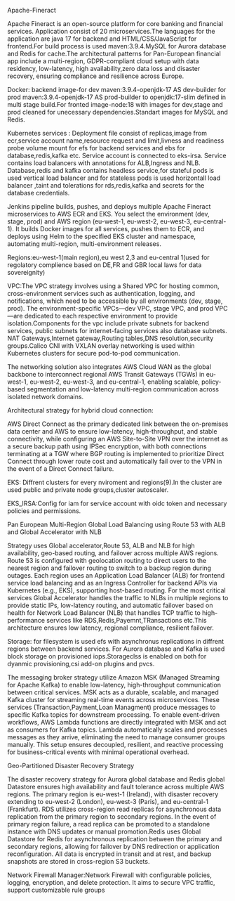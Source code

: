  Apache-Fineract

Apache Fineract is an open-source platform for core banking and financial services. Application consist of 20 microservices.The languages for the application are java 17 for backend and HTML/CSS/JavaScript for frontend.For build process is used maven:3.9.4.MySQL for Aurora database and Redis for cache.The architectural patterns for Pan-European financial app include a multi-region, GDPR-compliant cloud setup with data residency, low-latency, high availability,zero data loss and disaster recovery, ensuring compliance and resilience across Europe.

Docker: backend image-for dev maven:3.9.4-openjdk-17 AS dev-builder for prod maven:3.9.4-openjdk-17 AS prod-builder to openjdk:17-slim defined in multi stage build.For fronted image-node:18 with images for dev,stage and prod cleaned for unecessary dependencies.Standart images for MySQL and Redis.


Kubernetes services :  Deployment file consist of replicas,image from ecr,service account name,resource request and limit,livness and readiness probe volume mount for efs for backend services and ebs for database,redis,kafka etc. Service account is connected to eks-irsa. Service contains load balancers with annotations for ALB,Ingress and NLB. Database,redis and kafka contains headless service,for stateful pods is used vertical load balancer and for stateless pods is used horizontall load balancer ,taint and tolerations for rds,redis,kafka and secrets for the database credentials.

Jenkins pipeline builds, pushes, and deploys multiple Apache Fineract  microservices to AWS ECR and EKS. You select the environment (dev, stage, prod) and AWS region (eu-west-1, eu-west-2, eu-west-3, eu-central-1). It builds Docker images for all services, pushes them to ECR, and deploys using Helm to the specified EKS cluster and namespace, automating multi-region, multi-environment releases.


Regions:eu-west-1(main region),eu west 2,3 and eu-central 1(used for regolatory complience based on DE,FR and GBR local laws for data sovereignity)

VPC:The VPC strategy involves using a Shared VPC for hosting common, cross-environment services such as authentication, logging, and notifications, which need to be accessible by all environments (dev, stage, prod). The environment-specific VPCs—dev VPC, stage VPC, and prod VPC—are dedicated to each respective environment to provide isolation.Components for the vpc include
private subnets for backend services, public subnets for internet-facing services also database subnets. NAT Gateways,Internet gateway,Routing tables,DNS resolution,security groups.Calico CNI with VXLAN overlay networking is used within Kubernetes clusters for secure pod-to-pod communication.

The networking solution also integrates AWS Cloud WAN as the global backbone to interconnect regional AWS Transit Gateways (TGWs) in eu-west-1, eu-west-2, eu-west-3, and eu-central-1, enabling scalable, policy-based segmentation and low-latency multi-region communication across isolated network domains.  

Architectural strategy for hybrid cloud connection:

AWS Direct Connect as the primary dedicated link between the on-premises data center and AWS to ensure low-latency, high-throughput, and stable connectivity, while configuring an AWS Site-to-Site VPN over the internet as a secure backup path using IPSec encryption, with both connections terminating at a TGW where BGP routing is implemented to prioritize Direct Connect through lower route cost and automatically fail over to the VPN in the event of a Direct Connect failure.

EKS: Diffrent clusters for every nviroment and regions(9).In the cluster are used public and private node groups,cluster autoscaler.

EKS_IRSA:Config for iam for service account with oidc token and necessary policies and permissions.

Pan European Multi-Region Global Load Balancing using Route 53 with ALB and Global Accelerator with NLB

Strategy uses  Global accelerator,Route 53, ALB and NLB for high availability, geo-based routing, and failover across multiple AWS regions. Route 53 is configured with geolocation routing to direct users to the nearest region and failover routing to switch to a backup region during outages. Each region uses an Application Load Balancer (ALB) for frontend service load balancing and as an Ingress Controller for backend APIs via Kubernetes (e.g., EKS), supporting host-based routing. For the most critical services Global Accelerator handles the traffic to NLBs in multiple regions to provide static IPs, low-latency routing, and automatic failover based on health  for Network Load Balancer (NLB)  that handles TCP traffic to high-performance services like RDS,Redis,Payemnt,TRansactions etc.This architecture ensures low latency, regional compliance, resilient failover.

Storage: for filesystem is used efs with asynchronus replications in diffrent regions  between backend services. For Aurora database and Kafka is used block storage on provisioned iops.Storageclss is enabled on both for dyanmic provisioning,csi add-on plugins and pvcs.

The messaging broker strategy utilize Amazon MSK (Managed Streaming for Apache Kafka) to enable low-latency, high-throughput communication between critical services. MSK acts as a durable, scalable, and managed Kafka cluster for streaming real-time events across microservices. These services (Transaction,Payment,Loan Managment) produce messages to specific Kafka topics for downstream processing.
To enable event-driven workflows, AWS Lambda functions are directly integrated with MSK and act as consumers for Kafka topics. Lambda automatically scales and processes messages as they arrive, eliminating the need to manage consumer groups manually. This setup ensures decoupled, resilient, and reactive processing for business-critical events with minimal operational overhead.

Geo-Partitioned Disaster Recovery Strategy

The disaster recovery strategy for  Aurora global database and Redis global Datastore ensures high availability and fault tolerance across multiple AWS regions. The primary region is eu-west-1 (Ireland), with disaster recovery extending to eu-west-2 (London), eu-west-3 (Paris), and eu-central-1 (Frankfurt). RDS utilizes cross-region read replicas for asynchronous data replication from the primary region to secondary regions. In the event of primary region failure, a read replica can be promoted to a standalone instance with DNS updates or manual promotion.Redis uses Global Datastore for Redis for asynchronous replication between the primary and secondary regions, allowing for failover by DNS redirection or application reconfiguration.  All data is encrypted in transit and at rest, and backup snapshots are stored in cross-region S3 buckets.


Network Firewall Manager:Network Firewall with configurable policies, logging, encryption, and delete protection. It aims to secure VPC traffic, support customizable rule groups
